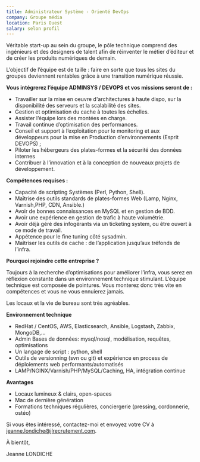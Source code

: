 ```yaml
---
title: Administrateur Système - Orienté DevOps
company: Groupe média
location: Paris Ouest
salary: selon profil
---
```


Véritable start-up au sein du groupe, le pôle technique comprend des ingénieurs et des designers de talent afin de réinventer le métier d’éditeur et de créer les produits numériques de demain.

L’objectif de l’équipe est de taille : faire en sorte que tous les sites du groupes deviennent rentables grâce à une transition numérique réussie.

<strong>Vous intégrerez l’équipe ADMINSYS / DEVOPS et vos missions seront de :</strong>

- Travailler sur la mise en oeuvre d'architectures à haute dispo, sur la disponibilité des serveurs et la scalabilité des sites. 
- Gestion et optimisation du cache à toutes les échelles.
- Assister l’équipe lors des montées en charge. 
- Travail continue d’optimisation des performances.
- Conseil et support à l’exploitation pour le monitoring et aux développeurs pour la mise en Production d’environnements (Esprit DEVOPS) ;
- Piloter les hébergeurs des plates-formes et la sécurité des données internes
- Contribuer à l’innovation et à la conception de nouveaux projets de développement.

<strong>Compétences requises :</strong>

- Capacité de scripting Systèmes (Perl, Python, Shell).
- Maîtrise des outils standards de plates-formes Web (Lamp, Nginx, Varnish,PHP, CDN, Ansible.)
- Avoir de bonnes connaissances en MySQL et en gestion de BDD.
- Avoir une expérience en gestion de trafic à haute volumétrie.
- Avoir déjà géré des infogérants via un ticketing system, ou être ouvert à ce mode de travail.
- Appétence pour le fine tuning côté sysadmin.
- Maîtriser les outils de cache : de l’application jusqu’aux tréfonds de l’infra.

<strong>Pourquoi rejoindre cette entreprise ?</strong>

Toujours à la recherche d’optimisations pour améliorer l’infra, vous serez en réflexion constante dans un environnement technique stimulant.
L’équipe technique est composée de pointures. Vous monterez donc très vite en compétences et vous ne vous ennuierez jamais.

Les locaux et la vie de bureau sont très agréables.

<strong>Environnement technique</strong>

- RedHat / CentOS, AWS, Elasticsearch, Ansible, Logstash, Zabbix, MongoDB,... 
- Admin Bases de données: mysql/nosql, modélisation, requêtes, optimisations 
- Un langage de script : python, shell 
- Outils de versionning (svn ou git) et expérience en process de déploiements web performants/automatisés 
- LAMP/NGINX/Varnish/PHP/MySQL/Caching, HA, intégration continue

<strong>Avantages</strong>

- Locaux lumineux & clairs, open-spaces
- Mac de dernière génération
- Formations techniques régulières, conciergerie (pressing, cordonnerie, ostéo)

Si vous êtes intéressé, contactez-moi et envoyez votre CV à jeanne.londiche@jlrecrutement.com.

À bientôt,

Jeanne LONDICHE

